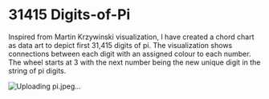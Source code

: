 # 31415 Digits-of-Pi


Inspired from Martin Krzywinski visualization, I have created a chord chart as data art to depict first 31,415 digits of pi. The visualization shows connections between each digit with an assigned colour to each number. The wheel starts at 3 with the next number being the new unique digit in the string of pi digits. 


![Uploading pi.jpeg…]()

